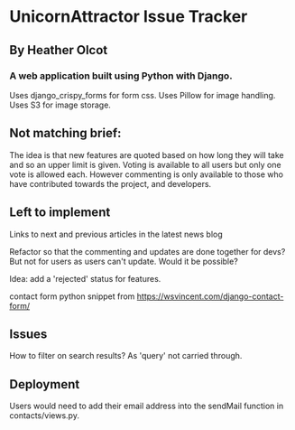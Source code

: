 # UnicornAttractor Issue Tracker

## By Heather Olcot

### A web application built using Python with Django.

Uses django_crispy_forms for form css. 
Uses Pillow for image handling.
Uses S3 for image storage.

## Not matching brief:
The idea is that new features are quoted based on how long they will take and so an upper limit is given. Voting is available to all users but only one vote is allowed each. However commenting is only available to those who have contributed towards the project, and developers.

## Left to implement
Links to next and previous articles in the latest news blog

Refactor so that the commenting and updates are done together for devs? But not for users as users can't update. Would it be possible?

Idea: add a 'rejected' status for features.

contact form python snippet from https://wsvincent.com/django-contact-form/


## Issues
How to filter on search results? As 'query' not carried through.

## Deployment
Users would need to add their email address into the sendMail function in contacts/views.py.